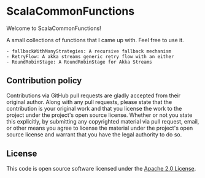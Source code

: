 # ScalaCommonFunctions #

Welcome to ScalaCommonFunctions!

A small collections of functions that I came up with. Feel free to use it.
  
    - fallbackWithManyStrategies: A recursive fallback mechanism
    - RetryFlow: A akka streams generic retry flow with an either
    - RoundRobinStage: A RoundRobinStage for Akka Streams

## Contribution policy ##

Contributions via GitHub pull requests are gladly accepted from their original author. Along with any pull requests, please state that the contribution is your original work and that you license the work to the project under the project's open source license. Whether or not you state this explicitly, by submitting any copyrighted material via pull request, email, or other means you agree to license the material under the project's open source license and warrant that you have the legal authority to do so.

## License ##

This code is open source software licensed under the [Apache 2.0 License](http://www.apache.org/licenses/LICENSE-2.0.html).
